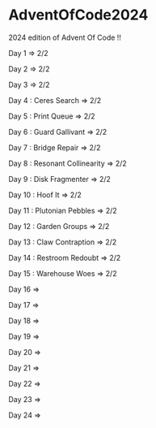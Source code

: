 # AdventOfCode2024

2024 edition of Advent Of Code !!

Day 1  => 2/2

Day 2  => 2/2

Day 3  => 2/2

Day 4 : Ceres Search => 2/2

Day 5 : Print Queue => 2/2

Day 6 : Guard Gallivant => 2/2

Day 7 : Bridge Repair => 2/2

Day 8 : Resonant Collinearity => 2/2

Day 9 : Disk Fragmenter => 2/2

Day 10 : Hoof It => 2/2

Day 11 : Plutonian Pebbles => 2/2

Day 12 : Garden Groups => 2/2

Day 13 : Claw Contraption => 2/2

Day 14 : Restroom Redoubt => 2/2

Day 15 : Warehouse Woes => 2/2

Day 16 =>

Day 17 =>

Day 18 =>

Day 19 =>

Day 20 =>

Day 21 =>

Day 22 =>

Day 23 =>

Day 24 =>

